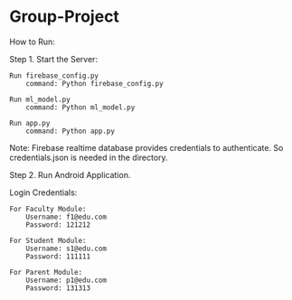 # Group-Project

How to Run:

Step 1. Start the Server:
	
	Run firebase_config.py 
		command: Python firebase_config.py
	
	Run ml_model.py
		command: Python ml_model.py
	
	Run app.py 
		command: Python app.py
		
Note: Firebase realtime database provides credentials to authenticate. So credentials.json is needed in the directory.

Step 2. Run Android Application.

Login Credentials: 

	For Faculty Module: 
		Username: f1@edu.com
		Password: 121212

	For Student Module: 
		Username: s1@edu.com
		Password: 111111

	For Parent Module: 
		Username: p1@edu.com
		Password: 131313

